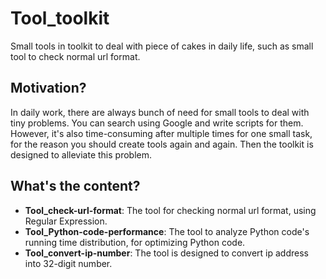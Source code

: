 # Tool_toolkit
Small tools in toolkit to deal with piece of cakes in daily life, such as small tool to check normal url format.

## Motivation?
In daily work, there are always bunch of need for small tools to deal with tiny problems. You can search using Google and write scripts for them. However, it's also time-consuming after multiple times for one small task, for the reason you should create tools again and again. Then the toolkit is designed to alleviate this problem.

## What's the content?
- **Tool_check-url-format**: The tool for checking normal url format, using Regular Expression.
- **Tool_Python-code-performance**: The tool to analyze Python code's running time distribution, for optimizing Python code.
- **Tool_convert-ip-number**: The tool is designed to convert ip address into 32-digit number.
